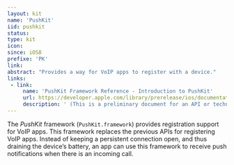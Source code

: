 ```yaml
---
layout: kit
name: 'PushKit'
iid: pushkit
status: 
type: kit
icon:
since: iOS8
prefixe: 'PK'
link: 
abstract: "Provides a way for VoIP apps to register with a device."
links:
 - link:
     name: 'PushKit Framework Reference - Introduction to PushKit'
     url: https://developer.apple.com/library/prerelease/ios/documentation/NetworkingInternet/Reference/PushKit_Framework/index.html
     description: ' (This is a preliminary document for an API or technology in development)'
---
```


The *PushKit* framework (`PushKit.framework`) provides registration support for VoIP apps. This framework replaces the previous APIs for registering VoIP apps. Instead of keeping a persistent connection open, and thus draining the device’s battery, an app can use this framework to receive push notifications when there is an incoming call.

